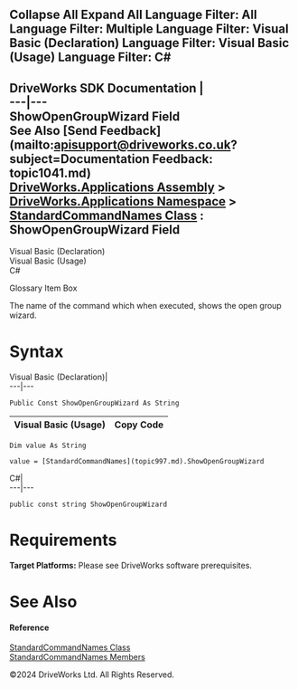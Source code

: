        

 Collapse All Expand All  Language Filter: All  Language Filter: Multiple  Language Filter: Visual Basic (Declaration) Language Filter: Visual Basic (Usage) Language Filter: C#  
---  
DriveWorks SDK Documentation  |   
---|---  
ShowOpenGroupWizard Field   
See Also [Send Feedback](mailto:apisupport@driveworks.co.uk?subject=Documentation Feedback: topic1041.md)  
[DriveWorks.Applications Assembly](topic13.md) > [DriveWorks.Applications Namespace](topic16.md) > [StandardCommandNames Class](topic997.md) : ShowOpenGroupWizard Field  
---  
  
Visual Basic (Declaration)    
Visual Basic (Usage)    
C# 

Glossary Item Box

The name of the command which when executed, shows the open group wizard. 

# Syntax

Visual Basic (Declaration)|   
---|---  
      
    
    Public Const ShowOpenGroupWizard As String  
  
Visual Basic (Usage)| Copy Code  
---|---  
      
    
    Dim value As String
     
    value = [StandardCommandNames](topic997.md).ShowOpenGroupWizard  
  
C#|   
---|---  
      
    
    public const string ShowOpenGroupWizard  
  
# Requirements

**Target Platforms:** Please see DriveWorks software prerequisites.

# See Also

#### Reference

[StandardCommandNames Class](topic997.md)   
[StandardCommandNames Members](topic998.md)

©2024 DriveWorks Ltd. All Rights Reserved.
